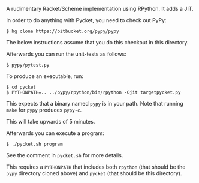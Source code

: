 A rudimentary Racket/Scheme implementation using RPython. It adds a JIT.

In order to do anything with Pycket, you need to check out PyPy:

    $ hg clone https://bitbucket.org/pypy/pypy

The below instructions assume that you do this checkout in this directory.

Afterwards you can run the unit-tests as follows:

    $ pypy/pytest.py

To produce an executable, run:

    $ cd pycket
    $ PYTHONPATH=.. ../pypy/rpython/bin/rpython -Ojit targetpycket.py

This expects that a binary named `pypy` is in your path. Note that
running `make` for `pypy` produces `pypy-c`.

This will take upwards of 5 minutes.

Afterwards you can execute a program:

    $ ./pycket.sh program

See the comment in `pycket.sh` for more details.

This requires a `PYTHONPATH` that includes both `rpython` (that should
be the `pypy` directory cloned above) and `pycket` (that should be
this directory).

